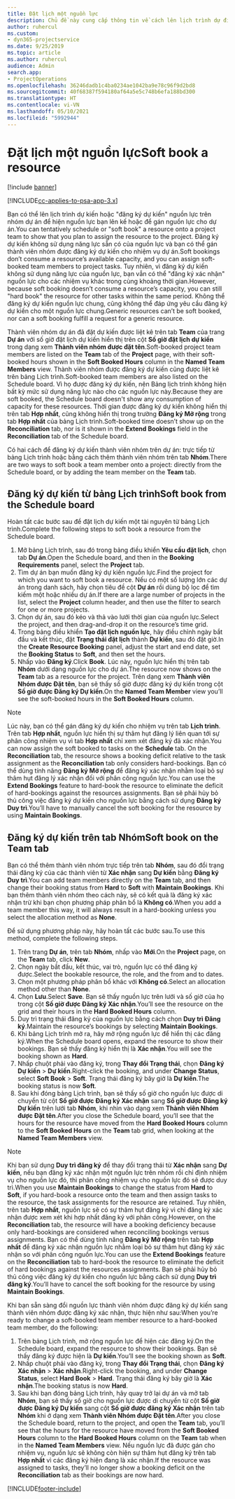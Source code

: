 ```yaml
---
title: Đặt lịch một nguồn lực
description: Chủ đề này cung cấp thông tin về cách lên lịch trình dự định hoặc đặt lịch các thành viên thuộc nhóm dự án.
author: ruhercul
ms.custom:
- dyn365-projectservice
ms.date: 9/25/2019
ms.topic: article
ms.author: ruhercul
audience: Admin
search.app:
- ProjectOperations
ms.openlocfilehash: 36246dadb1c4ba0234ae1042ba9e78c96f9d2bd8
ms.sourcegitcommit: 40f68387f594180af64a5e5c748b6efa188bd300
ms.translationtype: HT
ms.contentlocale: vi-VN
ms.lasthandoff: 05/10/2021
ms.locfileid: "5992944"
---
```

# <a name="soft-book-a-resource"></a><span data-ttu-id="61b0c-103">Đặt lịch một nguồn lực</span><span class="sxs-lookup"><span data-stu-id="61b0c-103">Soft book a resource</span></span>

[!include [banner](../includes/psa-now-project-operations.md)]

[!INCLUDE[cc-applies-to-psa-app-3.x](../includes/cc-applies-to-psa-app-3x.md)]

<span data-ttu-id="61b0c-104">Bạn có thể lên lịch trình dự kiến hoặc "đăng ký dự kiến" nguồn lực trên nhóm dự án để hiện nguồn lực bạn lên kế hoặc để gán nguồn lực cho dự án.</span><span class="sxs-lookup"><span data-stu-id="61b0c-104">You can tentatively schedule or "soft book" a resource onto a project team to show that you plan to assign the resource to the project.</span></span> <span data-ttu-id="61b0c-105">Đăng ký dự kiến không sử dụng năng lực sẵn có của nguồn lực và bạn có thể gán thành viên nhóm được đăng ký dự kiến cho nhiệm vụ dự án.</span><span class="sxs-lookup"><span data-stu-id="61b0c-105">Soft bookings don’t consume a resource’s available capacity, and you can assign soft-booked team members to project tasks.</span></span> <span data-ttu-id="61b0c-106">Tuy nhiên, vì đăng ký dự kiến không sử dụng năng lực của nguồn lực, bạn vẫn có thể "đăng ký xác nhận" nguồn lực cho các nhiệm vụ khác trong cùng khoảng thời gian.</span><span class="sxs-lookup"><span data-stu-id="61b0c-106">However, because soft booking doesn’t consume a resource’s capacity, you can still "hard book" the resource for other tasks within the same period.</span></span> <span data-ttu-id="61b0c-107">Không thể đăng ký dự kiến nguồn lực chung, cũng không thể đáp ứng yêu cầu đăng ký dự kiến cho một nguồn lực chung.</span><span class="sxs-lookup"><span data-stu-id="61b0c-107">Generic resources can’t be soft booked, nor can a soft booking fulfill a request for a generic resource.</span></span>

<span data-ttu-id="61b0c-108">Thành viên nhóm dự án đã đặt dự kiến được liệt kê trên tab **Team** của trang **Dự án** với số giờ đặt lịch dự kiến hiển thị trên cột **Số giờ đặt lịch dự kiến** trong dạng xem **Thành viên nhóm được đặt tên**.</span><span class="sxs-lookup"><span data-stu-id="61b0c-108">Soft-booked project team members are listed on the **Team** tab of the **Project** page, with their soft-booked hours shown in the **Soft Booked Hours** column in the **Named Team Members** view.</span></span> <span data-ttu-id="61b0c-109">Thành viên nhóm được đăng ký dự kiến cũng được liệt kê trên bảng Lịch trình.</span><span class="sxs-lookup"><span data-stu-id="61b0c-109">Soft-booked team members are also listed on the Schedule board.</span></span> <span data-ttu-id="61b0c-110">Vì họ được đăng ký dự kiến, nên Bảng lịch trình không hiện bất kỳ mức sử dụng năng lực nào cho các nguồn lực này.</span><span class="sxs-lookup"><span data-stu-id="61b0c-110">Because they are soft booked, the Schedule board doesn't show any consumption of capacity for these resources.</span></span> <span data-ttu-id="61b0c-111">Thời gian được đăng ký dự kiến không hiển thị trên tab **Hợp nhất**, cũng không hiển thị trong trường **Đăng ký Mở rộng** trong tab **Hợp nhất** của bảng Lịch trình.</span><span class="sxs-lookup"><span data-stu-id="61b0c-111">Soft-booked time doesn’t show up on the **Reconciliation** tab, nor is it shown in the **Extend Bookings** field in the **Reconciliation** tab of the Schedule board.</span></span> 

<span data-ttu-id="61b0c-112">Có hai cách để đăng ký dự kiến thành viên nhóm trên dự án: trực tiếp từ bảng Lịch trình hoặc bằng cách thêm thành viên nhóm trên tab **Nhóm**.</span><span class="sxs-lookup"><span data-stu-id="61b0c-112">There are two ways to soft book a team member onto a project: directly from the Schedule board, or by adding the team member on the **Team** tab.</span></span> 

## <a name="soft-book-from-the-schedule-board"></a><span data-ttu-id="61b0c-113">Đăng ký dự kiến từ bảng Lịch trình</span><span class="sxs-lookup"><span data-stu-id="61b0c-113">Soft book from the Schedule board</span></span>
<span data-ttu-id="61b0c-114">Hoàn tất các bước sau để đặt lịch dự kiến một tài nguyên từ bảng Lịch trình.</span><span class="sxs-lookup"><span data-stu-id="61b0c-114">Complete the following steps to soft book a resource from the Schedule board.</span></span> 

1. <span data-ttu-id="61b0c-115">Mở bảng Lịch trình, sau đó trong bảng điều khiển **Yêu cầu đặt lịch**, chọn tab **Dự án**.</span><span class="sxs-lookup"><span data-stu-id="61b0c-115">Open the Schedule board, and then in the **Booking Requirements** panel, select the **Project** tab.</span></span>
2. <span data-ttu-id="61b0c-116">Tìm dự án bạn muốn đăng ký dự kiến nguồn lực.</span><span class="sxs-lookup"><span data-stu-id="61b0c-116">Find the project for which you want to soft book a resource.</span></span> <span data-ttu-id="61b0c-117">Nếu có một số lượng lớn các dự án trong danh sách, hãy chọn tiêu đề cột **Dự án** rồi dùng bộ lọc để tìm kiếm một hoặc nhiều dự án.</span><span class="sxs-lookup"><span data-stu-id="61b0c-117">If there are a large number of projects in the list, select the **Project** column header, and then use the filter to search for one or more projects.</span></span>
3. <span data-ttu-id="61b0c-118">Chọn dự án, sau đó kéo và thả vào lưới thời gian của nguồn lực.</span><span class="sxs-lookup"><span data-stu-id="61b0c-118">Select the project, and then drag-and-drop it on the resource’s time grid.</span></span>
5. <span data-ttu-id="61b0c-119">Trong bảng điều khiển **Tạo đặt lịch nguồn lực**, hãy điều chỉnh ngày bắt đầu và kết thúc, đặt **Trạng thái đặt lịch** thành **Dự kiến**, sau đó đặt giờ.</span><span class="sxs-lookup"><span data-stu-id="61b0c-119">In the **Create Resource Booking** panel, adjust the start and end date, set the **Booking Status** to **Soft**, and then set the hours.</span></span> 
6. <span data-ttu-id="61b0c-120">Nhấp vào **Đăng ký**.</span><span class="sxs-lookup"><span data-stu-id="61b0c-120">Click **Book**.</span></span> <span data-ttu-id="61b0c-121">Lúc này, nguồn lực hiển thị trên tab **Nhóm** dưới dạng nguồn lực cho dự án.</span><span class="sxs-lookup"><span data-stu-id="61b0c-121">The resource now shows on the **Team** tab as a resource for the project.</span></span> <span data-ttu-id="61b0c-122">Trên dạng xem **Thành viên Nhóm được Đặt tên**, bạn sẽ thấy số giờ được đăng ký dự kiến trong cột **Số giờ được Đăng ký Dự kiến**.</span><span class="sxs-lookup"><span data-stu-id="61b0c-122">On the **Named Team Member** view you’ll see the soft-booked hours in the **Soft Booked Hours** column.</span></span>

> [!NOTE]
> <span data-ttu-id="61b0c-123">Lúc này, bạn có thể gán đăng ký dự kiến cho nhiệm vụ trên tab **Lịch trình**. Trên tab **Hợp nhất**, nguồn lực hiển thị sự thâm hụt đăng lý liên quan tới sự phân công nhiệm vụ vì tab **Hợp nhất** chỉ xem xét đăng ký đã xác nhận.</span><span class="sxs-lookup"><span data-stu-id="61b0c-123">You can now assign the soft booked to tasks on the **Schedule** tab. On the **Reconciliation** tab, the resource shows a booking deficit relative to the task assignment as the **Reconciliation** tab only considers hard-bookings.</span></span> <span data-ttu-id="61b0c-124">Bạn có thể dùng tính năng **Đăng ký Mở rộng** để đăng ký xác nhận nhằm loại bỏ sự thâm hụt đăng lý xác nhận đối với phân công nguồn lực.</span><span class="sxs-lookup"><span data-stu-id="61b0c-124">You can use the **Extend Bookings** feature to hard-book the resource to eliminate the deficit of hard-bookings against the resources assignments.</span></span> <span data-ttu-id="61b0c-125">Bạn sẽ phải hủy bỏ thủ công việc đăng ký dự kiến cho nguồn lực bằng cách sử dụng **Đăng ký Duy trì**.</span><span class="sxs-lookup"><span data-stu-id="61b0c-125">You’ll have to manually cancel the soft booking for the resource by using **Maintain Bookings**.</span></span>

## <a name="soft-book-on-the-team-tab"></a><span data-ttu-id="61b0c-126">Đăng ký dự kiến trên tab Nhóm</span><span class="sxs-lookup"><span data-stu-id="61b0c-126">Soft book on the Team tab</span></span>

<span data-ttu-id="61b0c-127">Bạn có thể thêm thành viên nhóm trực tiếp trên tab **Nhóm**, sau đó đổi trạng thái đăng ký của các thành viên từ **Xác nhận** sang **Dự kiến** bằng **Đăng ký Duy trì**.</span><span class="sxs-lookup"><span data-stu-id="61b0c-127">You can add team members directly on the **Team** tab, and then change their booking status from **Hard** to **Soft** with **Maintain Bookings**.</span></span> <span data-ttu-id="61b0c-128">Khi bạn thêm thành viên nhóm theo cách này, sẽ có kết quả là đăng ký xác nhận trừ khi bạn chọn phương pháp phân bổ là **Không có**.</span><span class="sxs-lookup"><span data-stu-id="61b0c-128">When you add a team member this way, it will always result in a hard-booking unless you select the allocation method as **None**.</span></span>

<span data-ttu-id="61b0c-129">Để sử dụng phương pháp này, hãy hoàn tất các bước sau.</span><span class="sxs-lookup"><span data-stu-id="61b0c-129">To use this method, complete the following steps.</span></span>

1. <span data-ttu-id="61b0c-130">Trên trang **Dự án**, trên tab **Nhóm**, nhấp vào **Mới**.</span><span class="sxs-lookup"><span data-stu-id="61b0c-130">On the **Project** page, on the **Team** tab, click **New**.</span></span>
2. <span data-ttu-id="61b0c-131">Chọn ngày bắt đầu, kết thúc, vai trò, nguồn lực có thể đăng ký được.</span><span class="sxs-lookup"><span data-stu-id="61b0c-131">Select the bookable resource, the role, and the from and to dates.</span></span>
3. <span data-ttu-id="61b0c-132">Chọn một phương pháp phân bổ khác với **Không có**.</span><span class="sxs-lookup"><span data-stu-id="61b0c-132">Select an allocation method other than **None**.</span></span>
4. <span data-ttu-id="61b0c-133">Chọn **Lưu**.</span><span class="sxs-lookup"><span data-stu-id="61b0c-133">Select **Save**.</span></span> <span data-ttu-id="61b0c-134">Bạn sẽ thấy nguồn lực trên lưới và số giờ của họ trong cột **Số giờ được Đăng ký Xác nhận**.</span><span class="sxs-lookup"><span data-stu-id="61b0c-134">You’ll see the resource on the grid and their hours in the **Hard Booked Hours** column.</span></span>
5. <span data-ttu-id="61b0c-135">Duy trì trạng thái đăng ký của nguồn lực bằng cách chọn **Duy trì Đăng ký**.</span><span class="sxs-lookup"><span data-stu-id="61b0c-135">Maintain the resource’s bookings by selecting **Maintain Bookings**.</span></span>
6. <span data-ttu-id="61b0c-136">Khi bảng Lịch trình mở ra, hãy mở rộng nguồn lực để hiển thị các đăng ký.</span><span class="sxs-lookup"><span data-stu-id="61b0c-136">When the Schedule board opens, expand the resource to show their bookings.</span></span> <span data-ttu-id="61b0c-137">Bạn sẽ thấy đăng ký hiển thị là **Xác nhận**.</span><span class="sxs-lookup"><span data-stu-id="61b0c-137">You will see the booking shown as **Hard**.</span></span>
7. <span data-ttu-id="61b0c-138">Nhấp chuột phải vào đăng ký, trong **Thay đổi Trạng thái**, chọn **Đăng ký Dự kiến** \> **Dự kiến**.</span><span class="sxs-lookup"><span data-stu-id="61b0c-138">Right-click the booking, and under **Change Status**, select **Soft Book** \> **Soft**.</span></span> <span data-ttu-id="61b0c-139">Trạng thái đăng ký bây giờ là **Dự kiến**.</span><span class="sxs-lookup"><span data-stu-id="61b0c-139">The booking status is now **Soft**.</span></span>
8. <span data-ttu-id="61b0c-140">Sau khi đóng bảng Lịch trình, bạn sẽ thấy số giờ cho nguồn lực được di chuyển từ cột **Số giờ được Đăng ký Xác nhận** sang **Số giờ được Đăng ký Dự kiến** trên lưới tab **Nhóm**, khi nhìn vào dạng xem **Thành viên Nhóm được Đặt tên**.</span><span class="sxs-lookup"><span data-stu-id="61b0c-140">After you close the Schedule board, you’ll see that the hours for the resource have moved from the **Hard Booked Hours** column to the **Soft Booked Hours** on the **Team** tab grid, when looking at the **Named Team Members** view.</span></span>

> [!NOTE]
> <span data-ttu-id="61b0c-141">Khi bạn sử dụng **Duy trì đăng ký** để thay đổi trạng thái từ **Xác nhận** sang **Dự kiến**, nếu bạn đăng ký xác nhận một nguồn lực trên nhóm rồi chỉ định nhiệm vụ cho nguồn lực đó, thì phân công nhiệm vụ cho nguồn lực đó sẽ được duy trì.</span><span class="sxs-lookup"><span data-stu-id="61b0c-141">When you use **Maintain Bookings** to change the status from **Hard** to **Soft**, if you hard-book a resource onto the team and then assign tasks to the resource, the task assignments for the resource are retained.</span></span> <span data-ttu-id="61b0c-142">Tuy nhiên, trên tab **Hợp nhất**, nguồn lực sẽ có sự thâm hụt đăng ký vì chỉ đăng ký xác nhận được xem xét khi hợp nhất đăng ký với phân công.</span><span class="sxs-lookup"><span data-stu-id="61b0c-142">However, on the **Reconciliation** tab, the resource will have a booking deficiency because only hard-bookings are considered when reconciling bookings versus assignments.</span></span> <span data-ttu-id="61b0c-143">Bạn có thể dùng tính năng **Đăng ký Mở rộng** trên tab **Hợp nhất** để đăng ký xác nhận nguồn lực nhằm loại bỏ sự thâm hụt đăng ký xác nhận so với phân công nguồn lực.</span><span class="sxs-lookup"><span data-stu-id="61b0c-143">You can use the **Extend Bookings** feature on the **Reconciliation** tab to hard-book the resource to eliminate the deficit of hard bookings against the resources assignments.</span></span> <span data-ttu-id="61b0c-144">Bạn sẽ phải hủy bỏ thủ công việc đăng ký dự kiến cho nguồn lực bằng cách sử dụng **Duy trì đăng ký**.</span><span class="sxs-lookup"><span data-stu-id="61b0c-144">You’ll have to cancel the soft booking for the resource by using **Maintain Bookings**.</span></span>

<span data-ttu-id="61b0c-145">Khi bạn sẵn sàng đổi nguồn lực thành viên nhóm được đăng ký dự kiến sang thành viên nhóm được đăng ký xác nhận, thực hiện như sau:</span><span class="sxs-lookup"><span data-stu-id="61b0c-145">When you’re ready to change a soft-booked team member resource to a hard-booked team member, do the following:</span></span>

1. <span data-ttu-id="61b0c-146">Trên bảng Lịch trình, mở rộng nguồn lực để hiện các đăng ký.</span><span class="sxs-lookup"><span data-stu-id="61b0c-146">On the Schedule board, expand the resource to show their bookings.</span></span> <span data-ttu-id="61b0c-147">Bạn sẽ thấy đăng ký được hiện là **Dự kiến**.</span><span class="sxs-lookup"><span data-stu-id="61b0c-147">You’ll see the booking shown as **Soft**.</span></span>
2. <span data-ttu-id="61b0c-148">Nhấp chuột phải vào đăng ký, trong **Thay đổi Trạng thái**, chọn **Đăng ký Xác nhận** \> **Xác nhận**.</span><span class="sxs-lookup"><span data-stu-id="61b0c-148">Right-click the booking, and under **Change Status**, select **Hard Book** \> **Hard**.</span></span> <span data-ttu-id="61b0c-149">Trạng thái đăng ký bây giờ là **Xác nhận**.</span><span class="sxs-lookup"><span data-stu-id="61b0c-149">The booking status is now **Hard**.</span></span>
3. <span data-ttu-id="61b0c-150">Sau khi bạn đóng bảng Lịch trình, hãy quay trở lại dự án và mở tab **Nhóm**, bạn sẽ thấy số giờ cho nguồn lực được di chuyển từ cột **Số giờ được Đăng ký Dự kiến** sang cột **Số giờ được đăng ký Xác nhận** trên tab **Nhóm** khi ở dạng xem **Thành viên Nhóm được Đặt tên**.</span><span class="sxs-lookup"><span data-stu-id="61b0c-150">After you close the Schedule board, return to the project, and open the **Team** tab, you’ll see that the hours for the resource have moved from the **Soft Booked Hours** column to the **Hard Booked Hours** column on the **Team** tab when in the **Named Team Members** view.</span></span> <span data-ttu-id="61b0c-151">Nếu nguồn lực đã được gán cho nhiệm vụ, nguồn lực sẽ không còn hiện sự thâm hụt đăng ký trên tab **Hợp nhất** vì các đăng ký hiện đang là xác nhận.</span><span class="sxs-lookup"><span data-stu-id="61b0c-151">If the resource was assigned to tasks, they’ll no longer show a booking deficit on the **Reconciliation** tab as their bookings are now hard.</span></span>



[!INCLUDE[footer-include](../includes/footer-banner.md)]